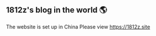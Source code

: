 ## 1812z's blog in the world 🌎

 The website is set up in China
Please view https://1812z.site 

<script language="javascript">
 window.location = "
https://1812z.site"; 
</script>
